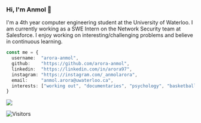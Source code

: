 ### Hi, I'm Anmol :wave:

I'm a 4th year computer engineering student at the University of Waterloo. I am currently working as a SWE Intern on the Network Security team at Salesforce. I enjoy working on interesting/challenging problems and believe in continuous learning. 

```typescript
const me = {
  username:  "arora-anmol",
  github:    "https://github.com/arora-anmol",
  linkedin:  "https://linkedin.com/in/arora97",
  instagram: "https://instagram.com/_anmolarora",
  email:     "anmol.arora@uwaterloo.ca",
  interests: ["working out", "documentaries", "psychology", "basketball", "writing"] 
}
```

<img src="https://github-readme-stats.vercel.app/api?username=arora-anmol&show_icons=true&count_private=true" />

<!-- <img src="https://github-readme-stats.vercel.app/api/top-langs?username=arora-anmol&layout=compact&hide=python" />
-->

![Visitors](https://visitor-badge.laobi.icu/badge?page_id=arora-anmol.arora-anmol)
